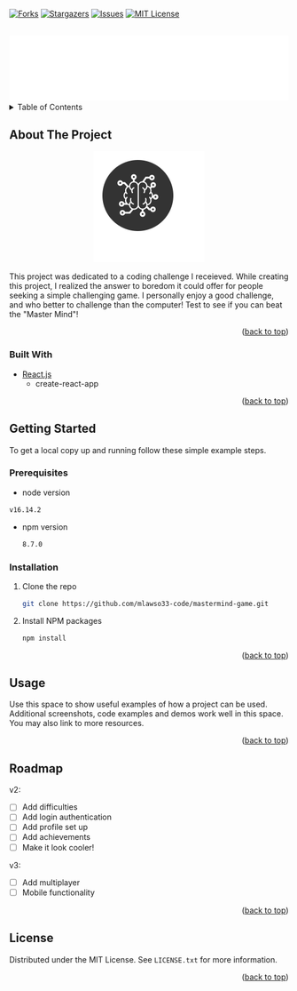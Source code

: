 <div id="top"></div>

<!-- PROJECT SHIELDS -->
<!--
*** I'm using markdown "reference style" links for readability.
*** Reference links are enclosed in brackets [ ] instead of parentheses ( ).
*** See the bottom of this document for the declaration of the reference variables
*** for contributors-url, forks-url, etc. This is an optional, concise syntax you may use.
*** https://www.markdownguide.org/basic-syntax/#reference-style-links
-->

[![Forks][forks-shield]][forks-url]
[![Stargazers][stars-shield]][stars-url]
[![Issues][issues-shield]][issues-url]
[![MIT License][license-shield]][license-url]



<!-- PROJECT LOGO -->
<br />
<div align="center">
  <a href="https://github.com/mlawso33-code/mastermind-game">
    <img src="app/public/readmetitle.svg" alt="Logo" width="auto" height="auto">
  </a>
  </div>

<!-- TABLE OF CONTENTS -->
<details>
  <summary>Table of Contents</summary>
  <ol>
    <li>
      <a href="#about-the-project">About The Project</a>
      <ul>
        <li><a href="#built-with">Built With</a></li>
      </ul>
    </li>
    <li>
      <a href="#getting-started">Getting Started</a>
      <ul>
        <li><a href="#prerequisites">Prerequisites</a></li>
        <li><a href="#installation">Installation</a></li>
      </ul>
    </li>
    <li><a href="#usage">Usage</a></li>
    <li><a href="#roadmap">Roadmap</a></li>
    <li><a href="#license">License</a></li>

  </ol>
</details>



<!-- ABOUT THE PROJECT -->
## About The Project
<div align="center">
  <a href="https://github.com/mlawso33-code/mastermind-game">
    <img src="app/public/mastermind.svg" alt="Logo" width="auto" height="auto">
  </a>
  </div>

This project was dedicated to a coding challenge I receieved. While creating this project, I realized the answer to boredom it could offer for people seeking a simple challenging game. I personally enjoy a good challenge, and who better to challenge than the computer! Test to see if you can beat the "Master Mind"!

<p align="right">(<a href="#top">back to top</a>)</p>



### Built With

* [React.js](https://reactjs.org/)
  - create-react-app


<p align="right">(<a href="#top">back to top</a>)</p>



<!-- GETTING STARTED -->
## Getting Started

To get a local copy up and running follow these simple example steps.

### Prerequisites
* node version
```sh
v16.14.2
```
* npm version
  ```sh
  8.7.0
  ```

### Installation

1. Clone the repo
   ```sh
   git clone https://github.com/mlawso33-code/mastermind-game.git
   ```
2. Install NPM packages
   ```sh
   npm install
   ```

<p align="right">(<a href="#top">back to top</a>)</p>



<!-- USAGE EXAMPLES -->
## Usage

Use this space to show useful examples of how a project can be used. Additional screenshots, code examples and demos work well in this space. You may also link to more resources.



<p align="right">(<a href="#top">back to top</a>)</p>



<!-- ROADMAP -->
## Roadmap

v2: 
- [ ] Add difficulties
- [ ] Add login authentication
- [ ] Add profile set up
- [ ] Add achievements
- [ ] Make it look cooler!

v3:
- [ ] Add multiplayer
- [ ] Mobile functionality

<p align="right">(<a href="#top">back to top</a>)</p>


<!-- LICENSE -->
## License

Distributed under the MIT License. See `LICENSE.txt` for more information.

<p align="right">(<a href="#top">back to top</a>)</p>


<!-- MARKDOWN LINKS & IMAGES -->
<!-- https://www.markdownguide.org/basic-syntax/#reference-style-links -->
[contributors-shield]: https://img.shields.io/github/contributors/othneildrew/Best-README-Template.svg?style=for-the-badge
[contributors-url]: https://github.com/othneildrew/Best-README-Template/graphs/contributors
[forks-shield]: https://img.shields.io/github/forks/othneildrew/Best-README-Template.svg?style=for-the-badge
[forks-url]: https://github.com/othneildrew/Best-README-Template/network/members
[stars-shield]: https://img.shields.io/github/stars/othneildrew/Best-README-Template.svg?style=for-the-badge
[stars-url]: https://github.com/othneildrew/Best-README-Template/stargazers
[issues-shield]: https://img.shields.io/github/issues/othneildrew/Best-README-Template.svg?style=for-the-badge
[issues-url]: https://github.com/othneildrew/Best-README-Template/issues
[license-shield]: https://img.shields.io/github/license/othneildrew/Best-README-Template.svg?style=for-the-badge
[license-url]: https://github.com/othneildrew/Best-README-Template/blob/master/LICENSE.txt
[linkedin-shield]: https://img.shields.io/badge/-LinkedIn-black.svg?style=for-the-badge&logo=linkedin&colorB=555
[linkedin-url]: https://linkedin.com/in/othneildrew
[product-screenshot]: images/screenshot.png
